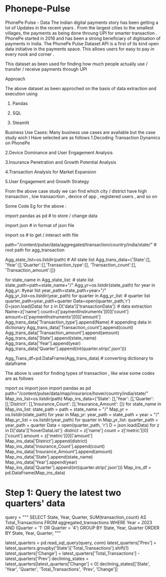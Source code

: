 # Phonepe-Pulse
PhonePe Pulse - Data 
The Indian digital payments story has been getting a lot of Updates in the recent years . From the largest cities to the smallest villages, the payments as being done throung UPI for smarter transaction . PhonePe started in 2016 and has been a strong beneficiary of digitisation of payments in India. The PhonePe Pulse Dataset API is a first of its kind open data initiative in the payments space. This allows users for easy to pay in every nook and corner .


This dataset as been used for finding how much people actually use / transfer / receive payments through UPI

Approach

The above dataset as been approched on the basis of data extraction and execution using 

1. Pandas

2. SQL
   
3. Steamlit

Business Use Cases:
     Many business use cases are available but the case study wich I Have selected are as follows
1.Decoding Transaction Dynamics on PhonePe

2.Device Dominance and User Engagement Analysis

3.Insurance Penetration and Growth Potential Analysis

4.Transaction Analysis for Market Expansion

5.User Engagement and Growth Strategy

From the above case study we can find which city / district have high transaction , low transacrtion , device of app , registered users , and so on 

Some Code Eg for the above :

import pandas as pd # to store / change data

import json # in format of json file

import os # to get / interact with file

path="/content/pulse/data/aggregated/transaction/country/india/state/" # root path for agg_transaction

Agg_state_list=os.listdir(path) # All state list
Agg_trans_data={'State':[], 'Year':[],'Quarter':[],'Transaction_type':[], 'Transaction_count':[], 'Transaction_amount':[]}

for state_name in Agg_state_list: # state list
    state_path=path+state_name+"/"
    Agg_yr=os.listdir(state_path)
    for year in Agg_yr: #year list
        year_path=state_path+year+"/"
        Agg_yr_list=os.listdir(year_path)
        for quarter in Agg_yr_list: # quarter list
            quarter_path=year_path+quarter
            Data=open(quarter_path,'r')
            D=json.load(Data)
            for z in D['data']['transactionData']: # data extraction
              Name=z['name']
              count=z['paymentInstruments'][0]['count']
              amount=z['paymentInstruments'][0]['amount']
              Agg_trans_data['Transaction_type'].append(Name) # appending data in dictionary
              Agg_trans_data['Transaction_count'].append(count)
              Agg_trans_data['Transaction_amount'].append(amount)
              Agg_trans_data['State'].append(state_name)
              Agg_trans_data['Year'].append(year)
              Agg_trans_data['Quarter'].append(int(quarter.strip('.json')))

Agg_Trans_df=pd.DataFrame(Agg_trans_data) # converting dictionary to dataframe

The above is used for finding types of transaction , like wise some codes are as follows 

mport os
import json
import pandas as pd
path="/content/pulse/data/map/insurance/hover/country/india/state/"
Map_ins_list=os.listdir(path)
Map_ins_data={'State': [],'Year': [],'Quarter': [],'District': [],'Insurance_Count': [],'Insurance_Amount': []}
for state_name in Map_ins_list:
    state_path = path + state_name + "/"
    Map_yr = os.listdir(state_path)
    for year in Map_yr:
        year_path = state_path + year + "/"
        Map_yr_list = os.listdir(year_path)
        for quarter in Map_yr_list:
            quarter_path = year_path + quarter
            Data = open(quarter_path, 'r')
            D = json.load(Data)
            for z in D['data']['hoverDataList']:
                district = z['name']
                count = z['metric'][0]['count']
                amount = z['metric'][0]['amount']
                Map_ins_data['District'].append(district)
                Map_ins_data['Insurance_Count'].append(count)
                Map_ins_data['Insurance_Amount'].append(amount)
                Map_ins_data['State'].append(state_name)
                Map_ins_data['Year'].append(year)
                Map_ins_data['Quarter'].append(int(quarter.strip('.json')))
Map_ins_df = pd.DataFrame(Map_ins_data)

# Step 1: Query the latest two quarters' data
query = """
SELECT State, Year, Quarter, SUM(transaction_count) AS Total_Transactions
FROM aggregated_transactions
WHERE Year = 2023 AND (Quarter = '1' OR Quarter = '4')
GROUP BY State, Year, Quarter
ORDER BY State, Year, Quarter;
"""

latest_quarters = pd.read_sql_query(query, conn)
latest_quarters['Prev'] = latest_quarters.groupby('State')['Total_Transactions'].shift(1)
latest_quarters['Change'] = latest_quarters['Total_Transactions'] - latest_quarters['Prev']
declining_states = latest_quarters[latest_quarters['Change'] < 0]
declining_states[['State', 'Year', 'Quarter', 'Total_Transactions', 'Prev', 'Change']]


